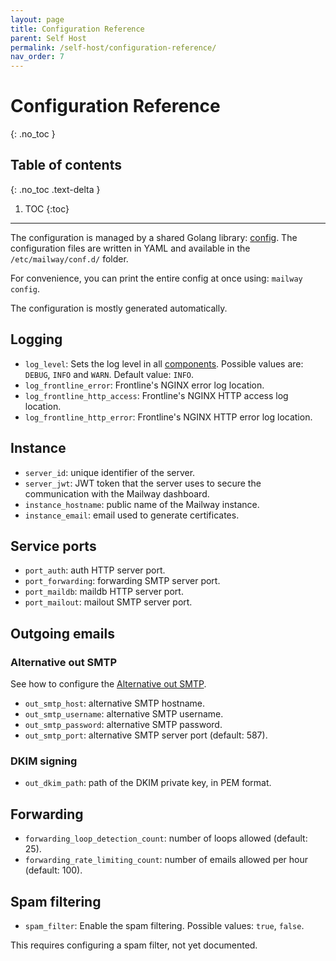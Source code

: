 ```yaml
---
layout: page
title: Configuration Reference
parent: Self Host
permalink: /self-host/configuration-reference/
nav_order: 7
---
```


# Configuration Reference
{: .no_toc }

## Table of contents
{: .no_toc .text-delta }

1. TOC
{:toc}

---

The configuration is managed by a shared Golang library: [config]. The configuration files are written in YAML and available in the `/etc/mailway/conf.d/` folder.

For convenience, you can print the entire config at once using: `mailway config`.

The configuration is mostly generated automatically.

## Logging

- `log_level`: Sets the log level in all [components]. Possible values are: `DEBUG`, `INFO` and `WARN`. Default value: `INFO`.
- `log_frontline_error`: Frontline's NGINX error log location.
- `log_frontline_http_access`: Frontline's NGINX HTTP access log location.
- `log_frontline_http_error`: Frontline's NGINX HTTP error log location.

## Instance

- `server_id`: unique identifier of the server.
- `server_jwt`: JWT token that the server uses to secure the communication with the Mailway dashboard.
- `instance_hostname`: public name of the Mailway instance.
- `instance_email`: email used to generate certificates.

## Service ports

- `port_auth`: auth HTTP server port.
- `port_forwarding`: forwarding SMTP server port.
- `port_maildb`: maildb HTTP server port.
- `port_mailout`: mailout SMTP server port.

## Outgoing emails

### Alternative out SMTP

See how to configure the [Alternative out SMTP].

- `out_smtp_host`: alternative SMTP hostname.
- `out_smtp_username`: alternative SMTP username.
- `out_smtp_password`: alternative SMTP password.
- `out_smtp_port`: alternative SMTP server port (default: 587).

### DKIM signing

- `out_dkim_path`: path of the DKIM private key, in PEM format.

## Forwarding

- `forwarding_loop_detection_count`: number of loops allowed (default: 25).
- `forwarding_rate_limiting_count`: number of emails allowed per hour (default: 100).

## Spam filtering

- `spam_filter`: Enable the spam filtering. Possible values: `true`, `false`.

This requires configuring a spam filter, not yet documented.

[config]: https://github.com/mailway-app/config
[components]: /self-host/components/
[Alternative out SMTP]: /self-host/alt-out-smtp/

